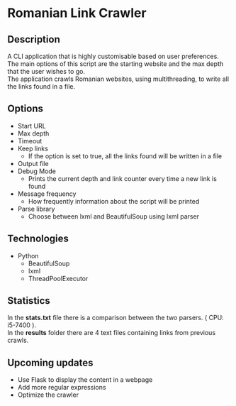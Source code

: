 # Romanian Link Crawler

## Description
A CLI application that is highly customisable based on user preferences.<br>
The main options of this script are the starting website and the max depth that the user wishes to go.<br>
The application crawls Romanian websites, using multithreading, to write all the links found in a file. 

## Options
  - Start URL
  - Max depth
  - Timeout
  - Keep links
    - If the option is set to true, all the links found will be written in a file
  - Output file
  - Debug Mode
    - Prints the current depth and link counter every time a new link is found
  - Message frequency
    - How frequently information about the script will be printed
  - Parse library
    - Choose between lxml and BeautifulSoup using lxml parser

## Technologies
  - Python
    - BeautifulSoup
    - lxml
    - ThreadPoolExecutor

## Statistics
In the **stats.txt** file there is a comparison between the two parsers. ( CPU: i5-7400 ).<br>
In the **results** folder there are 4 text files containing links from previous crawls.

## Upcoming updates
  - Use Flask to display the content in a webpage
  - Add more regular expressions
  - Optimize the crawler
